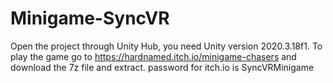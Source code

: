 # Minigame-SyncVR

Open the project through Unity Hub, you need Unity version 2020.3.18f1.
To play the game go to https://hardnamed.itch.io/minigame-chasers and download the 7z file and extract.
  password for itch.io is SyncVRMinigame
